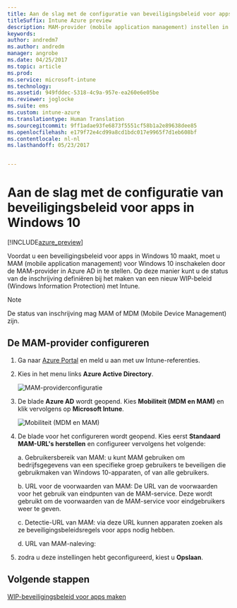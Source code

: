 ```yaml
---
title: Aan de slag met de configuratie van beveiligingsbeleid voor apps in Windows 10 | Microsoft Docs
titleSuffix: Intune Azure preview
description: MAM-provider (mobile application management) instellen in Azure AD
keywords: 
author: andredm7
ms.author: andredm
manager: angrobe
ms.date: 04/25/2017
ms.topic: article
ms.prod: 
ms.service: microsoft-intune
ms.technology: 
ms.assetid: 949fddec-5318-4c9a-957e-ea260e6e05be
ms.reviewer: joglocke
ms.suite: ems
ms.custom: intune-azure
ms.translationtype: Human Translation
ms.sourcegitcommit: 9ff1adae93fe6873f5551cf58b1a2e89638dee85
ms.openlocfilehash: e179f72e4cd99a8cd1bdc017e9965f7d1eb608bf
ms.contentlocale: nl-nl
ms.lasthandoff: 05/23/2017


---
```


# <a name="get-ready-to-configure-app-protection-policies-for-windows-10"></a>Aan de slag met de configuratie van beveiligingsbeleid voor apps in Windows 10

[!INCLUDE[azure_preview](./includes/azure_preview.md)]

Voordat u een beveiligingsbeleid voor apps in Windows 10 maakt, moet u MAM (mobile application management) voor Windows 10 inschakelen door de MAM-provider in Azure AD in te stellen. Op deze manier kunt u de status van de inschrijving definiëren bij het maken van een nieuw WIP-beleid (Windows Information Protection) met Intune.

> [!NOTE]
> De status van inschrijving mag MAM of MDM (Mobile Device Management) zijn.

## <a name="to-configure-the-mam-provider"></a>De MAM-provider configureren

1.  Ga naar [Azure Portal](https://portal.azure.com/) en meld u aan met uw Intune-referenties.

2.  Kies in het menu links **Azure Active Directory**.

    ![MAM-providerconfiguratie](./media/mam-provider-sc-1.png)

3.  De blade **Azure AD** wordt geopend. Kies **Mobiliteit (MDM en MAM)** en klik vervolgens op **Microsoft Intune**.

    ![Mobiliteit (MDM en MAM)](./media/mam-provider-sc-1.png)

4.  De blade voor het configureren wordt geopend. Kies eerst **Standaard MAM-URL's herstellen** en configureer vervolgens het volgende:

    a.  Gebruikersbereik van MAM: u kunt MAM gebruiken om bedrijfsgegevens van een specifieke groep gebruikers te beveiligen die gebruikmaken van Windows 10-apparaten, of van alle gebruikers.

    b.  URL voor de voorwaarden van MAM: De URL van de voorwaarden voor het gebruik van eindpunten van de MAM-service. Deze wordt gebruikt om de voorwaarden van de MAM-service voor eindgebruikers weer te geven.

    c.  Detectie-URL van MAM: via deze URL kunnen apparaten zoeken als ze beveiligingsbeleidsregels voor apps nodig hebben.

    d.  URL van MAM-naleving:

5.  zodra u deze instellingen hebt geconfigureerd, kiest u **Opslaan**.

## <a name="next-steps"></a>Volgende stappen

[WIP-beveiligingsbeleid voor apps maken](https://docs.microsoft.comwindows-information-protection-policy-create.md)

